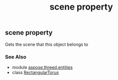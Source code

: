 ﻿---
title: scene property
second_title: Aspose.3D for Python via .NET API References
description: 
type: docs
weight: 230
url: /python-net/aspose.threed.entities/rectangulartorus/scene/
is_root: false
---

## scene property


Gets the scene that this object belongs to

### See Also
* module [aspose.threed.entities](../../)
* class [RectangularTorus](/3d/python-net/aspose.threed.entities/rectangulartorus)
